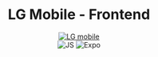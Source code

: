 <h1 align=center>LG Mobile - Frontend</h1>

<p align=center>
  <a href="https://github.com/KalvinVilla/lg-mobile"><img src="https://img.shields.io/badge/LG Mobile-0.0.0-%23f7df1e?style=for-the-badge" alt="LG mobile"/></a>
  <br />
  <img src="https://img.shields.io/badge/LANGUAGE-JS-ad2828?style=for-the-badge" alt="JS"/>
  <img src="https://img.shields.io/badge/POWERED BY-EXPO IO-8f17c2?style=for-the-badge" alt="Expo"/>
</p>

